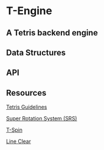 # T-Engine
## A Tetris backend engine


## Data Structures


## API

## Resources

[Tetris Guidelines](https://tetris.wiki/Tetris_Guideline)

[Super Rotation System (SRS)](http://harddrop.com/wiki/SRS)

[T-Spin](https://tetris.wiki/T-Spin)

[Line Clear](https://tetris.wiki/Line_clear)

